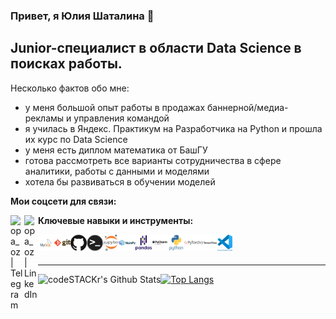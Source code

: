 ### Привет, я Юлия Шаталина 👋

## Junior-специалист в области Data Science  в поисках работы.

Несколько фактов обо мне:
- у меня большой опыт работы в продажах баннерной/медиа-рекламы и управления командой
- я училась в  Яндекс. Практикум на Разработчика на Python и прошла их курс по Data Science
- у меня есть диплом математика от БашГУ
- готова рассмотреть все варианты сотрудничества в сфере аналитики, работы с данными и моделями  
- хотела бы развиваться в обучении моделей

**Мои соцсети для связи:**

[<img align="left" alt="opa_oz | Telegram" width="22px" src="https://cdn.jsdelivr.net/npm/simple-icons@v3/icons/telegram.svg" />][tg]
[<img align="left" alt="opa_oz | LinkedIn" width="22px" src="https://cdn.jsdelivr.net/npm/simple-icons@v3/icons/linkedin.svg" />][in]


**Ключевые навыки и инструменты:**

<img align="left" alt="MySQL" width="26px" src="https://raw.githubusercontent.com/github/explore/80688e429a7d4ef2fca1e82350fe8e3517d3494d/topics/mysql/mysql.png" />
<img align="left" alt="Git" width="26px" src="https://raw.githubusercontent.com/github/explore/80688e429a7d4ef2fca1e82350fe8e3517d3494d/topics/git/git.png" />
<img align="left" alt="GitHub" width="26px" src="https://raw.githubusercontent.com/github/explore/78df643247d429f6cc873026c0622819ad797942/topics/github/github.png" />
<img align="left" alt="HTML5" width="26px" src="https://raw.githubusercontent.com/github/explore/80688e429a7d4ef2fca1e82350fe8e3517d3494d/topics/terminal/terminal.png" />
<img align="left" alt="HTML5" width="26px" src="https://github.com/devicons/devicon/blob/master/icons/jupyter/jupyter-original-wordmark.svg" />
<img align="left" alt="HTML5" width="26px" src="https://github.com/devicons/devicon/blob/master/icons/numpy/numpy-original-wordmark.svg" />
<img align="left" alt="HTML5" width="26px" src="https://github.com/devicons/devicon/blob/master/icons/pandas/pandas-original-wordmark.svg" />
<img align="left" alt="HTML5" width="26px" src="https://github.com/devicons/devicon/blob/master/icons/pycharm/pycharm-original-wordmark.svg" />
<img align="left" alt="HTML5" width="26px" src="https://github.com/devicons/devicon/blob/master/icons/python/python-original-wordmark.svg" />
<img align="left" alt="HTML5" width="26px" src="https://github.com/devicons/devicon/blob/master/icons/pytorch/pytorch-original-wordmark.svg" />
<img align="left" alt="HTML5" width="26px" src="https://github.com/devicons/devicon/blob/master/icons/tensorflow/tensorflow-line-wordmark.svg" />
<img align="left" alt="HTML5" width="26px" src="https://github.com/devicons/devicon/blob/master/icons/vscode/vscode-original-wordmark.svg" />


<br />
<br />

---

<img align="left" alt="codeSTACKr's Github Stats" src="https://github-readme-stats.vercel.app/api?username=opa-oz&show_icons=true&hide_border=true" />

[![Top Langs](https://github-readme-stats.vercel.app/api/top-langs/?username=fromufawithlove)](https://github.com/anuraghazra/github-readme-stats)


[tg]: https://t.me/orangelu
[in]: https://www.linkedin.com/in/%D1%88%D0%B0%D1%82%D0%B0%D0%BB%D0%B8%D0%BD%D0%B0-%D1%8E%D0%BB%D0%B8%D1%8F-55934478
